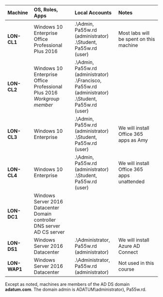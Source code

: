 | Machine | OS, Roles, Apps | Local Accounts | Notes |
| :--- | :--- | :--- | :--- |
|	**LON-CL1**	| Windows 10 Enterprise<br />Office Professional Plus 2016 | .\Admin, Pa55w.rd<br />(administrator)<br />.\Student, Pa55w.rd<br />(user) | Most labs will be spent on this machine |
|	**LON-CL2**	| Windows 10 Enterprise<br />Office Professional Plus 2016<br />*Workgroup member* | .\Admin, Pa55w.rd<br />(administrator)<br />.\Francisco, Pa55w.rd<br />(administrator)<br />.\Student, Pa55w.rd<br />(user) |  |
|	**LON-CL3**	| Windows 10 Enterprise | .\Admin, Pa55w.rd<br />(administrator)<br />.\Student, Pa55w.rd<br />(user) | We will install Office 365 apps as Amy |
|	**LON-CL4**	| Windows 10 Enterprise | .\Admin, Pa55w.rd<br />(administrator)<br />.\Student, Pa55w.rd<br />(user) | We will install Office 365 apps unattended |
|	**LON-DC1**	| Windows Server 2016 Datacenter<br />Domain controller<br />DNS server<br />AD CS server |  |  |
|	**LON-DS1**	| Windows Server 2016 Datacenter | .\Administrator, Pa55w.rd<br />(administrator) | We will install Azure AD Connect |
|	**LON-WAP1**	| Windows Server 2016 Datacenter | .\Administrator, Pa55w.rd<br />(administrator) | Not used in this course |




Except as noted, machines are members of the AD DS domain **adatum.com**.
The domain admin is ADATUM\administrator), Pa55w.rd.
